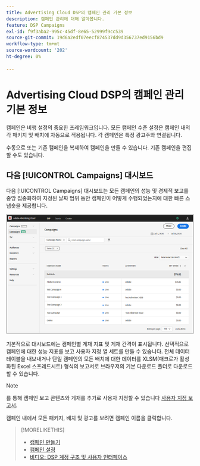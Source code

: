 ```yaml
---
title: Advertising Cloud DSP의 캠페인 관리 기본 정보
description: 캠페인 관리에 대해 알아봅니다.
feature: DSP Campaigns
exl-id: f9f3aba2-995c-45df-8e65-52999f9cc539
source-git-commit: 19d6a2edf07eecf874537dd9d356737ed9156bd9
workflow-type: tm+mt
source-wordcount: '202'
ht-degree: 0%

---
```


# Advertising Cloud DSP의 캠페인 관리 기본 정보

캠페인은 비행 설정의 중요한 프레임워크입니다. 모든 캠페인 수준 설정은 캠페인 내의 각 패키지 및 배치에 자동으로 적용됩니다. 각 캠페인은 특정 광고주와 연결됩니다.

수동으로 또는 기존 캠페인을 복제하여 캠페인을 만들 수 있습니다. 기존 캠페인을 편집할 수도 있습니다.

## 다음 [!UICONTROL Campaigns] 대시보드

<!-- standardize on "dashboard" or "view" -->
다음 [!UICONTROL Campaigns] 대시보드는 모든 캠페인의 성능 및 경제적 보고를 중앙 집중화하여 지정된 날짜 범위 동안 캠페인이 어떻게 수행되었는지에 대한 빠른 스냅숏을 제공합니다.

![캠페인 대시보드](/help/dsp/assets/campaign-dashboard.png)

기본적으로 대시보드에는 캠페인별 게재 지표 및 게재 간격이 표시됩니다. 선택적으로 캠페인에 대한 성능 지표를 보고 사용자 지정 열 세트를 만들 수 있습니다. 전체 데이터 테이블을 내보내거나 단일 캠페인의 모든 배치에 대한 데이터를 XLSM(매크로가 활성화된 Excel 스프레드시트) 형식의 보고서로 브라우저의 기본 다운로드 폴더로 다운로드할 수 있습니다.

>[!NOTE]
>
>를 통해 캠페인 보고 콘텐츠와 게재를 추가로 사용자 지정할 수 있습니다 [사용자 지정 보고서](/help/dsp/reports/report-about.md).

캠페인 내에서 모든 패키지, 배치 및 광고를 보려면 캠페인 이름을 클릭합니다.

>[!MORELIKETHIS]
>
>* [캠페인 만들기](campaign-create.md)
>* [캠페인 설정](campaign-settings.md)
>* [비디오: DSP 계정 구조 및 사용자 인터페이스](https://experienceleague.adobe.com/docs/advertising-cloud-learn/tutorials/dsp/ui.html)

